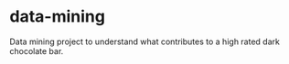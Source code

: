 # data-mining
Data mining project to understand what contributes to a high rated dark chocolate bar.
